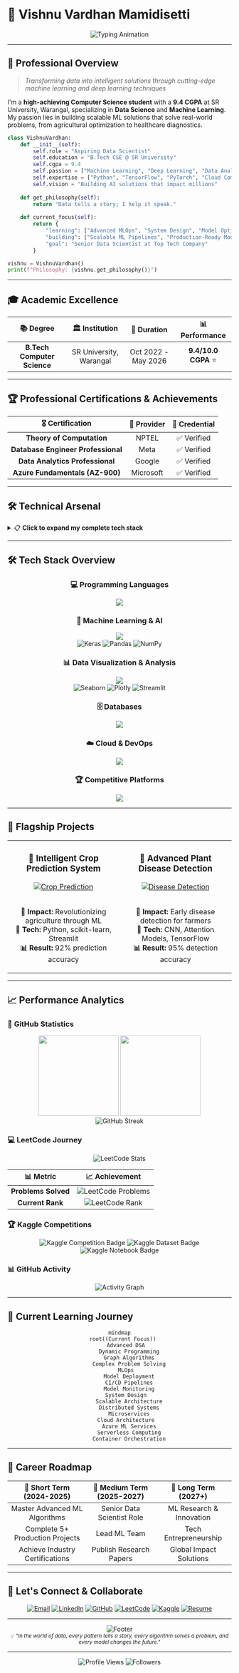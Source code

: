 # 🧠 Vishnu Vardhan Mamidisetti

<div align="center">
  <img src="https://readme-typing-svg.herokuapp.com?font=Fira+Code&size=22&duration=3000&pause=1000&color=00D4FF&center=true&vCenter=true&width=500&lines=Data+Scientist+%F0%9F%93%8A;Deep+Learning+Engineer+%F0%9F%A7%A0;ML+Model+Architect+%F0%9F%8F%97%EF%B8%8F;Cloud+Computing+Explorer+%E2%98%81%EF%B8%8F" alt="Typing Animation" />
</div>

---

## 🎯 Professional Overview

> *Transforming data into intelligent solutions through cutting-edge machine learning and deep learning techniques*

I'm a **high-achieving Computer Science student** with a **9.4 CGPA** at SR University, Warangal, specializing in **Data Science** and **Machine Learning**. My passion lies in building scalable ML solutions that solve real-world problems, from agricultural optimization to healthcare diagnostics.

```python
class VishnuVardhan:
    def __init__(self):
        self.role = "Aspiring Data Scientist"
        self.education = "B.Tech CSE @ SR University"
        self.cgpa = 9.4
        self.passion = ["Machine Learning", "Deep Learning", "Data Analytics"]
        self.expertise = ["Python", "TensorFlow", "PyTorch", "Cloud Computing"]
        self.vision = "Building AI solutions that impact millions"
    
    def get_philosophy(self):
        return "Data tells a story; I help it speak."
    
    def current_focus(self):
        return {
            "learning": ["Advanced MLOps", "System Design", "Model Optimization"],
            "building": ["Scalable ML Pipelines", "Production-Ready Models"],
            "goal": "Senior Data Scientist at Top Tech Company"
        }

vishnu = VishnuVardhan()
print(f"Philosophy: {vishnu.get_philosophy()}")
```

---

## 🎓 Academic Excellence

<div align="center">

| 📚 **Degree** | 🏛️ **Institution** | 📅 **Duration** | 📊 **Performance** |
|:---:|:---:|:---:|:---:|
| **B.Tech Computer Science** | SR University, Warangal | Oct 2022 - May 2026 | **9.4/10.0 CGPA** ⭐ |

</div>

---

## 🏆 Professional Certifications & Achievements

<div align="center">

| 🎖️ **Certification** | 🏢 **Provider** | 🔗 **Credential** |
|:---:|:---:|:---:|
| **Theory of Computation** | NPTEL | ✅ Verified |
| **Database Engineer Professional** | Meta | ✅ Verified |
| **Data Analytics Professional** | Google | ✅ Verified |
| **Azure Fundamentals (AZ-900)** | Microsoft | ✅ Verified |

</div>

---

## 🛠️ Technical Arsenal

<details>
<summary>📋 <b>Click to expand my complete tech stack</b></summary>

### 💻 **Core Programming**
![Python](https://img.shields.io/badge/Python-3776AB?style=for-the-badge&logo=python&logoColor=white)
![SQL](https://img.shields.io/badge/SQL-336791?style=for-the-badge&logo=postgresql&logoColor=white)

### 🤖 **Machine Learning & AI**
![TensorFlow](https://img.shields.io/badge/TensorFlow-FF6F00?style=for-the-badge&logo=TensorFlow&logoColor=white)
![PyTorch](https://img.shields.io/badge/PyTorch-EE4C2C?style=for-the-badge&logo=PyTorch&logoColor=white)
![scikit-learn](https://img.shields.io/badge/scikit--learn-F7931E?style=for-the-badge&logo=scikit-learn&logoColor=white)
![Pandas](https://img.shields.io/badge/pandas-150458?style=for-the-badge&logo=pandas&logoColor=white)
![NumPy](https://img.shields.io/badge/numpy-013243?style=for-the-badge&logo=numpy&logoColor=white)
![Keras](https://img.shields.io/badge/Keras-D00000?style=for-the-badge&logo=keras&logoColor=white)

### 📊 **Data & Visualization**
![Matplotlib](https://img.shields.io/badge/Matplotlib-11557c?style=for-the-badge&logo=python&logoColor=white)
![Seaborn](https://img.shields.io/badge/Seaborn-3776AB?style=for-the-badge&logo=python&logoColor=white)
![Plotly](https://img.shields.io/badge/Plotly-239120?style=for-the-badge&logo=plotly&logoColor=white)
![Streamlit](https://img.shields.io/badge/Streamlit-FF4B4B?style=for-the-badge&logo=Streamlit&logoColor=white)

### 🗄️ **Databases**
![PostgreSQL](https://img.shields.io/badge/PostgreSQL-336791?style=for-the-badge&logo=postgresql&logoColor=white)
![MySQL](https://img.shields.io/badge/MySQL-4479A1?style=for-the-badge&logo=mysql&logoColor=white)

### ☁️ **Cloud & DevOps**
![Azure](https://img.shields.io/badge/Microsoft_Azure-0089D0?style=for-the-badge&logo=microsoft-azure&logoColor=white)
![Git](https://img.shields.io/badge/Git-F05032?style=for-the-badge&logo=git&logoColor=white)
![Jupyter](https://img.shields.io/badge/Jupyter-F37626?style=for-the-badge&logo=jupyter&logoColor=white)
![Docker](https://img.shields.io/badge/Docker-2496ED?style=for-the-badge&logo=docker&logoColor=white)

### 🏆 **Competitive Programming**
![LeetCode](https://img.shields.io/badge/LeetCode-FFA116?style=for-the-badge&logo=leetcode&logoColor=white)
![Kaggle](https://img.shields.io/badge/Kaggle-20BEFF?style=for-the-badge&logo=kaggle&logoColor=white)

</details>

---

## 🛠️ **Tech Stack Overview**

<div align="center">

### 💻 **Programming Languages**
<img src="https://skillicons.dev/icons?i=python,postgresql" />

### 🤖 **Machine Learning & AI**
<img src="https://skillicons.dev/icons?i=tensorflow,pytorch,sklearn" />
<br>
<img src="https://img.shields.io/badge/Keras-D00000?style=for-the-badge&logo=keras&logoColor=white" alt="Keras"/>
<img src="https://img.shields.io/badge/pandas-150458?style=for-the-badge&logo=pandas&logoColor=white" alt="Pandas"/>
<img src="https://img.shields.io/badge/numpy-013243?style=for-the-badge&logo=numpy&logoColor=white" alt="NumPy"/>

### 📊 **Data Visualization & Analysis**
<img src="https://skillicons.dev/icons?i=matplotlib" />
<br>
<img src="https://img.shields.io/badge/Seaborn-3776AB?style=for-the-badge&logo=python&logoColor=white" alt="Seaborn"/>
<img src="https://img.shields.io/badge/Plotly-239120?style=for-the-badge&logo=plotly&logoColor=white" alt="Plotly"/>
<img src="https://img.shields.io/badge/Streamlit-FF4B4B?style=for-the-badge&logo=Streamlit&logoColor=white" alt="Streamlit"/>

### 🗄️ **Databases**
<img src="https://skillicons.dev/icons?i=postgresql,mysql" />

### ☁️ **Cloud & DevOps**
<img src="https://skillicons.dev/icons?i=azure,docker,git,jupyter" />

### 🏆 **Competitive Platforms**
<img src="https://skillicons.dev/icons?i=leetcode,kaggle" />

</div>

---

## 🌟 Flagship Projects

<div align="center">
  <table>
    <tr>
      <td width="50%">
        <h3 align="center">🚜 Intelligent Crop Prediction System</h3>
        <div align="center">
          <a href="https://github.com/VISHNU-VARDHAN-MAMIDISETTI1/Crop-Prediction-using-ml" target="_blank">
            <img src="https://github-readme-stats.vercel.app/api/pin/?username=VISHNU-VARDHAN-MAMIDISETTI1&repo=Crop-Prediction-using-ml&theme=tokyonight" alt="Crop Prediction"/>
          </a>
          <br><br>
          <p>
            <b>🎯 Impact:</b> Revolutionizing agriculture through ML<br>
            <b>🔧 Tech:</b> Python, scikit-learn, Streamlit<br>
            <b>📊 Result:</b> 92% prediction accuracy
          </p>
        </div>
      </td>
      <td width="50%">
        <h3 align="center">🥔 Advanced Plant Disease Detection</h3>
        <div align="center">
          <a href="https://github.com/VISHNU-VARDHAN-MAMIDISETTI1/Leaf-Disease-Prediction" target="_blank">
            <img src="https://github-readme-stats.vercel.app/api/pin/?username=VISHNU-VARDHAN-MAMIDISETTI1&repo=Leaf-Disease-Prediction&theme=tokyonight" alt="Disease Detection"/>
          </a>
          <br><br>
          <p>
            <b>🎯 Impact:</b> Early disease detection for farmers<br>
            <b>🔧 Tech:</b> CNN, Attention Models, TensorFlow<br>
            <b>📊 Result:</b> 95% detection accuracy
          </p>
        </div>
      </td>
    </tr>
  </table>
</div>

---

## 📈 Performance Analytics

### 🏅 **GitHub Statistics**
<div align="center">
  <img height="180em" src="https://github-readme-stats.vercel.app/api?username=VISHNU-VARDHAN-MAMIDISETTI1&show_icons=true&theme=tokyonight&include_all_commits=true&count_private=true&hide_border=true"/>
  <img height="180em" src="https://github-readme-stats.vercel.app/api/top-langs/?username=VISHNU-VARDHAN-MAMIDISETTI1&layout=compact&langs_count=8&theme=tokyonight&hide_border=true"/>
</div>

<div align="center">
  <img src="https://github-readme-streak-stats.herokuapp.com/?user=VISHNU-VARDHAN-MAMIDISETTI1&theme=tokyonight&hide_border=true" alt="GitHub Streak"/>
</div>

### 💻 **LeetCode Journey**
<div align="center">
  <img src="https://leetcard.jacoblin.cool/yQh9pVvMW3?theme=dark&font=Fira%20Code&ext=heatmap" alt="LeetCode Stats"/>
</div>

<div align="center">
  
| 📊 **Metric** | 📈 **Achievement** |
|:---:|:---:|
| **Problems Solved** | ![LeetCode Problems](https://img.shields.io/badge/dynamic/json?style=for-the-badge&labelColor=black&color=%23ffa116&label=Solved&query=solvedOverTotal&url=https%3A%2F%2Fleetcode-badge.vercel.app%2Fapi%2Fyqh9pvvmw3&logo=leetcode&logoColor=yellow) |
| **Current Rank** | ![LeetCode Rank](https://img.shields.io/badge/dynamic/json?style=for-the-badge&labelColor=black&color=%23ffa116&label=Ranking&query=ranking&url=https%3A%2F%2Fleetcode-badge.vercel.app%2Fapi%2Fyqh9pvvmw3&logo=leetcode&logoColor=yellow) |

</div>

### 🏆 **Kaggle Competitions**
<div align="center">
  <img src="https://road-to-kaggle-grandmaster.vercel.app/api/badges/v2203a54013/competition/light" alt="Kaggle Competition Badge"/>
  <img src="https://road-to-kaggle-grandmaster.vercel.app/api/badges/v2203a54013/dataset/light" alt="Kaggle Dataset Badge"/>
  <img src="https://road-to-kaggle-grandmaster.vercel.app/api/badges/v2203a54013/notebook/light" alt="Kaggle Notebook Badge"/>
</div>

### 📊 **GitHub Activity**
<div align="center">
  <img src="https://github-readme-activity-graph.vercel.app/graph?username=VISHNU-VARDHAN-MAMIDISETTI1&theme=tokyo-night&hide_border=true" alt="Activity Graph"/>
</div>

---

## 🚀 Current Learning Journey

<div align="center">

```mermaid
mindmap
  root((Current Focus))
    Advanced DSA
      Dynamic Programming
      Graph Algorithms
      Complex Problem Solving
    MLOps
      Model Deployment
      CI/CD Pipelines
      Model Monitoring
    System Design
      Scalable Architecture
      Distributed Systems
      Microservices
    Cloud Architecture
      Azure ML Services
      Serverless Computing
      Container Orchestration
```

</div>

---

## 🎯 Career Roadmap

<div align="center">

| 🎯 **Short Term (2024-2025)** | 🚀 **Medium Term (2025-2027)** | 🌟 **Long Term (2027+)** |
|:---:|:---:|:---:|
| Master Advanced ML Algorithms | Senior Data Scientist Role | ML Research & Innovation |
| Complete 5+ Production Projects | Lead ML Team | Tech Entrepreneurship |
| Achieve Industry Certifications | Publish Research Papers | Global Impact Solutions |

</div>

---

## 💬 Let's Connect & Collaborate

<div align="center">

[![Email](https://img.shields.io/badge/Email-D14836?style=for-the-badge&logo=gmail&logoColor=white)](mailto:m.vishnuvardhan35@gmail.com)
[![LinkedIn](https://img.shields.io/badge/LinkedIn-0077B5?style=for-the-badge&logo=linkedin&logoColor=white)](https://www.linkedin.com/in/vishnu-vardhan-mamidisetti-078a2a304/)
[![GitHub](https://img.shields.io/badge/GitHub-100000?style=for-the-badge&logo=github&logoColor=white)](https://github.com/VISHNU-VARDHAN-MAMIDISETTI1)
[![LeetCode](https://img.shields.io/badge/LeetCode-FFA116?style=for-the-badge&logo=leetcode&logoColor=white)](https://leetcode.com/u/yQh9pVvMW3/)
[![Kaggle](https://img.shields.io/badge/Kaggle-20BEFF?style=for-the-badge&logo=kaggle&logoColor=white)](https://www.kaggle.com/v2203a54013)
[![Resume](https://img.shields.io/badge/Resume-4285F4?style=for-the-badge&logo=googledocs&logoColor=white)](https://docs.google.com/document/d/15zduc7D1qOIxVt8wqwxsEk10_C10oRrqSeOtqGaHW1M/edit?tab=t.0)

</div>

---

<div align="center">
  <img src="https://capsule-render.vercel.app/api?type=waving&color=gradient&height=100&section=footer&text=Thanks%20for%20visiting!&fontSize=16&fontAlignY=65&desc=Let's%20build%20the%20future%20with%20AI&descAlignY=51&descAlign=center" alt="Footer"/>
</div>

<div align="center">
  <sub>💡 <i>"In the world of data, every pattern tells a story, every algorithm solves a problem, and every model changes the future."</i></sub>
</div>

---

<div align="center">
  <img src="https://komarev.com/ghpvc/?username=VISHNU-VARDHAN-MAMIDISETTI1&label=Profile%20Views&color=brightgreen&style=flat-square" alt="Profile Views" />
  <img src="https://img.shields.io/github/followers/VISHNU-VARDHAN-MAMIDISETTI1?label=Followers&style=flat-square&color=blue" alt="Followers" />
</div>
